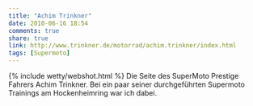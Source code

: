 ```yaml
---
title: "Achim Trinkner"
date: 2010-06-16 18:54
comments: true
share: true
link: http://www.trinkner.de/motorrad/achim.trinkner/index.html
tags: [Supermoto]
---
```

{% include wetty/webshot.html %} Die Seite des SuperMoto Prestige Fahrers Achim Trinkner. Bei ein paar seiner durchgeführten Supermoto Trainings am Hockenheimring war ich dabei.
